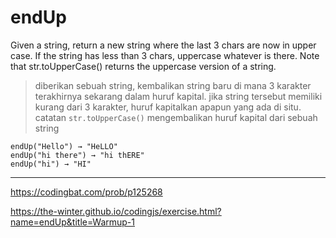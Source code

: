 # endUp

Given a string, return a new string where the last 3 chars are now in upper case. If the string has less than 3 chars, uppercase whatever is there. Note that str.toUpperCase() returns the uppercase version of a string.

> diberikan sebuah string, kembalikan string baru di mana 3 karakter terakhirnya sekarang dalam huruf kapital. jika string tersebut memiliki kurang dari 3 karakter, huruf kapitalkan apapun yang ada di situ. catatan `str.toUpperCase()` mengembalikan huruf kapital dari sebuah string

```
endUp("Hello") → "HeLLO"
endUp("hi there") → "hi thERE"
endUp("hi") → "HI"
```

---

https://codingbat.com/prob/p125268

https://the-winter.github.io/codingjs/exercise.html?name=endUp&title=Warmup-1
